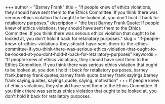 +++
author = "Barney Frank"
title = "If people knew of ethics violations, they should have sent them to the Ethics Committee. If you think there was serious ethics violation that ought to be looked at, you don't hold it back for retaliatory purposes."
description = "the best Barney Frank Quote: If people knew of ethics violations, they should have sent them to the Ethics Committee. If you think there was serious ethics violation that ought to be looked at, you don't hold it back for retaliatory purposes."
slug = "if-people-knew-of-ethics-violations-they-should-have-sent-them-to-the-ethics-committee-if-you-think-there-was-serious-ethics-violation-that-ought-to-be-looked-at-you-dont-hold-it-back-for-retaliatory-purposes"
keywords = "If people knew of ethics violations, they should have sent them to the Ethics Committee. If you think there was serious ethics violation that ought to be looked at, you don't hold it back for retaliatory purposes.,barney frank,barney frank quotes,barney frank quote,barney frank sayings,barney frank saying,quotes, sayings,quote, saying, motivation"
+++
If people knew of ethics violations, they should have sent them to the Ethics Committee. If you think there was serious ethics violation that ought to be looked at, you don't hold it back for retaliatory purposes.
